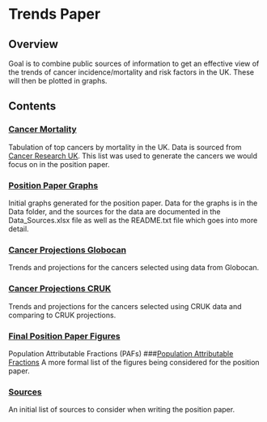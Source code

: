 # Trends Paper

## Overview
Goal is to combine public sources of information to get an effective view of the trends of cancer incidence/mortality and risk factors in the UK. These will then be plotted in graphs.

## Contents
### [Cancer Mortality](https://uk-generations-study.github.io/UK-cancer-trends/Code/Cancer%20Mortality%20UK.html)
Tabulation of top cancers by mortality in the UK. Data is sourced from [Cancer Research UK](https://www.cancerresearchuk.org/health-professional/cancer-statistics/mortality/common-cancers-compared#heading-Zero). This list was used to generate the cancers we would focus on in the position paper. 
### [Position Paper Graphs](https://uk-generations-study.github.io/UK-cancer-trends/Code/Position%20Paper.html)
Initial graphs generated for the position paper. Data for the graphs is in the Data folder, and the sources for the data are documented in the Data_Sources.xlsx file as well as the README.txt file which goes into more detail.
### [Cancer Projections Globocan](https://uk-generations-study.github.io/UK-cancer-trends/Code/Projection%20Plotting%20Globocan.html)
Trends and projections for the cancers selected using data from Globocan.
### [Cancer Projections CRUK](https://uk-generations-study.github.io/UK-cancer-trends/Code/Projection%20Plotting%20CRUK.html)
Trends and projections for the cancers selected using CRUK data and comparing to CRUK projections.
### [Final Position Paper Figures](https://uk-generations-study.github.io/UK-cancer-trends/Code/Final%20Position%20Paper%20Figures.html)
Population Attributable Fractions (PAFs)
###[Population Attributable Fractions](file:///C:/Users/zrichards.ICR/OneDrive%20-%20The%20Institute%20of%20Cancer%20Research/Git/UK-cancer-trends/Code/PAF%20paper.html)
A more formal list of the figures being considered for the position paper.
### [Sources](https://uk-generations-study.github.io/UK-cancer-trends/Sources)
An initial list of sources to consider when writing the position paper.

